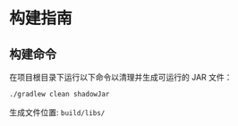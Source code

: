# 构建指南

## 构建命令

在项目根目录下运行以下命令以清理并生成可运行的 JAR 文件：

```bash
./gradlew clean shadowJar
```

生成文件位置: `build/libs/`
